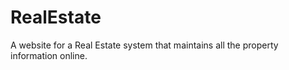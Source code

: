 # RealEstate

A website for a Real Estate system that maintains all the property information online.

